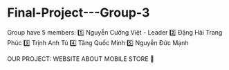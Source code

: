 # Final-Project---Group-3
Group have 5 members:
1️⃣ Nguyễn Cường Việt - Leader
2️⃣ Đặng Hải Trang Phúc
3️⃣ Trịnh Anh Tú
4️⃣ Tăng Quốc Minh 
5️⃣ Nguyễn Đức Mạnh

OUR PROJECT: WEBSITE ABOUT MOBILE STORE 📱
